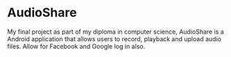 # AudioShare

My final project as part of my diploma in computer science, AudioShare is a Android application that allows users to record, playback and upload audio files. Allow for Facebook and Google log in also.
